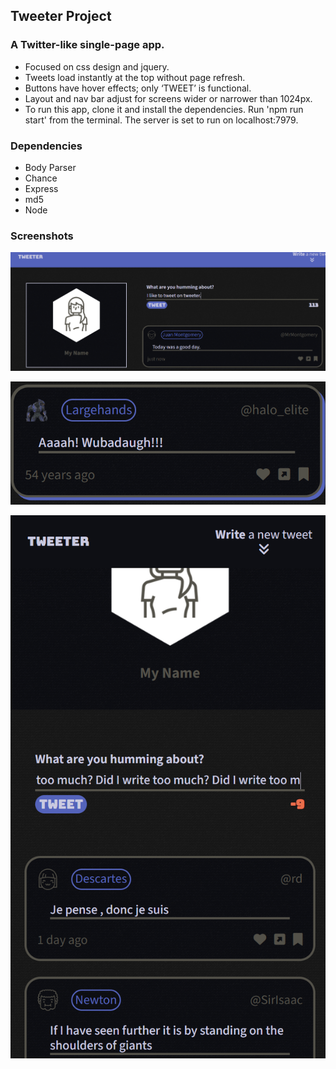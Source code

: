 ## Tweeter Project
### A Twitter-like single-page app.
- Focused on css design and jquery.
- Tweets load instantly at the top without page refresh.
- Buttons have hover effects; only ‘TWEET’ is functional.
- Layout and nav bar adjust for screens wider or narrower than 1024px.
- To run this app, clone it and install the dependencies. Run 'npm run start' from the terminal. The server is set to run on localhost:7979.

### Dependencies
- Body Parser
- Chance
- Express
- md5
- Node

### Screenshots
!["Landscape Mode"](https://github.com/jon-jh/tweeter/blob/master/docs/landscape-mode.png?raw=true)

!["Hover Effect"](https://github.com/jon-jh/tweeter/blob/master/docs/hover-effect.png?raw=true)

!["Horizontal Mode"](https://github.com/jon-jh/tweeter/blob/master/docs/horizontal-mode.png?raw=true)
